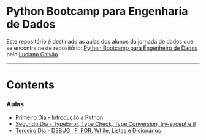 # Python Bootcamp  para Engenharia de Dados

Este reposItório é destinado as aulas dos alunos da jornada de dados que se encontra neste repositório: [Python Bootcamp para Engenheiro de Dados](https://github.com/lvgalvao/data-engineering-roadmap/tree/main/Bootcamp%20-%20Python%20para%20dados) pelo [Luciano Galvão](https://github.com/lvgalvao).

 ------------------------
# Contents

### Aulas
- [Primeiro Dia - Introdução a Python](https://github.com/lealre/bootcamp-de/tree/main/01)
- [Segundo Dia - TypeError, Type Check, Type Conversion, try-except e if](https://github.com/lealre/bootcamp-de/tree/main/02)
- [Terceiro Dia - DEBUG, IF, FOR, While, Listas e Dicionários](https://github.com/lealre/bootcamp-de/tree/main/03)
